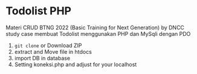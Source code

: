 # Todolist PHP 
Materi CRUD BTNG 2022 (Basic Training for Next Generation) by DNCC study case membuat Todolist menggunakan PHP dan MySqli dengan PDO

1. `git clone` or Download ZIP
2. extract and Move file in htdocs
3. import DB in database
4. Setting koneksi.php and adjust for your localhost


